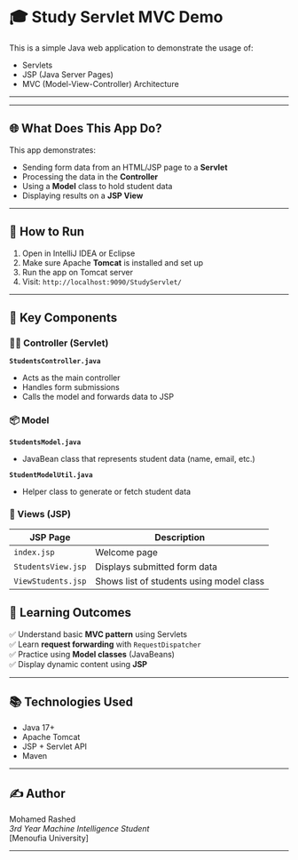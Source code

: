 # 🎓 Study Servlet MVC Demo

This is a simple Java web application to demonstrate the usage of:
- Servlets
- JSP (Java Server Pages)
- MVC (Model-View-Controller) Architecture

---

---

## 🌐 What Does This App Do?

This app demonstrates:
- Sending form data from an HTML/JSP page to a **Servlet**
- Processing the data in the **Controller**
- Using a **Model** class to hold student data
- Displaying results on a **JSP View**

---

## 🚀 How to Run

1. Open in IntelliJ IDEA or Eclipse
2. Make sure Apache **Tomcat** is installed and set up
3. Run the app on Tomcat server
4. Visit: `http://localhost:9090/StudyServlet/`

---

## 🧩 Key Components

### 👨‍🏫 Controller (Servlet)
**`StudentsController.java`**
- Acts as the main controller
- Handles form submissions
- Calls the model and forwards data to JSP

### 📦 Model
**`StudentsModel.java`**
- JavaBean class that represents student data (name, email, etc.)

**`StudentModelUtil.java`**
- Helper class to generate or fetch student data

### 🎨 Views (JSP)
| JSP Page             | Description                                  |
|----------------------|----------------------------------------------|
| `index.jsp`          | Welcome page                                 |
| `StudentsView.jsp`   | Displays submitted form data                 |
| `ViewStudents.jsp`   | Shows list of students using model class     |



## 🧠 Learning Outcomes

✅ Understand basic **MVC pattern** using Servlets  
✅ Learn **request forwarding** with `RequestDispatcher`  
✅ Practice using **Model classes** (JavaBeans)  
✅ Display dynamic content using **JSP**

---

## 📚 Technologies Used

- Java 17+
- Apache Tomcat
- JSP + Servlet API
- Maven

---

## ✍️ Author

Mohamed Rashed  
_3rd Year Machine Intelligence Student_  
[Menoufia University]

---




